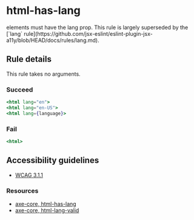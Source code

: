 # html-has-lang

<html> elements must have the lang prop. This rule is largely superseded by the [`lang` rule](https://github.com/jsx-eslint/eslint-plugin-jsx-a11y/blob/HEAD/docs/rules/lang.md).

## Rule details

This rule takes no arguments.

### Succeed

```jsx
<html lang="en">
<html lang="en-US">
<html lang={language}>
```

### Fail

```jsx
<html>
```

## Accessibility guidelines

- [WCAG 3.1.1](https://www.w3.org/WAI/WCAG21/Understanding/language-of-page)

### Resources

- [axe-core, html-has-lang](https://dequeuniversity.com/rules/axe/3.2/html-has-lang)
- [axe-core, html-lang-valid](https://dequeuniversity.com/rules/axe/3.2/html-lang-valid)
